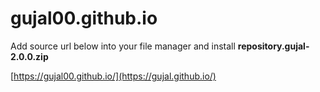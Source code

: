 # gujal00.github.io

Add source url below into your file manager and install **repository.gujal-2.0.0.zip**

[https://gujal00.github.io/](https://gujal.github.io/)
